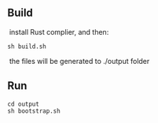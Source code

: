 ## Build

​	install Rust complier, and then:

```shell
sh build.sh
```

​	the files will be generated to ./output folder



## Run

```shell
cd output
sh bootstrap.sh
```

